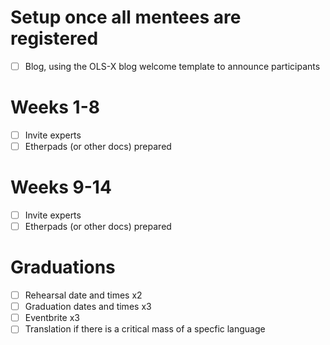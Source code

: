 # Setup once all mentees are registered
- [ ] Blog, using the OLS-X blog welcome template to announce participants

# Weeks 1-8

- [ ] Invite experts
- [ ] Etherpads (or other docs) prepared

# Weeks 9-14

- [ ] Invite experts
- [ ] Etherpads (or other docs) prepared

# Graduations

- [ ] Rehearsal date and times x2
- [ ] Graduation dates and times x3
- [ ] Eventbrite x3
- [ ] Translation if there is a critical mass of a specfic language
